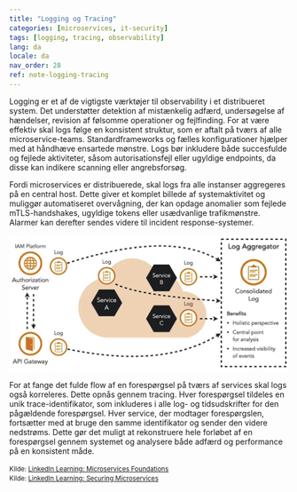```yaml
---
title: "Logging og Tracing"
categories: [microservices, it-security]
tags: [logging, tracing, observability]
lang: da
locale: da
nav_order: 28
ref: note-logging-tracing
---
```

Logging er et af de vigtigste værktøjer til observability i et distribueret system. Det understøtter detektion af mistænkelig adfærd, undersøgelse af hændelser, revision af følsomme operationer og fejlfinding. For at være effektiv skal logs følge en konsistent struktur, som er aftalt på tværs af alle microservice-teams. Standardframeworks og fælles konfigurationer hjælper med at håndhæve ensartede mønstre. Logs bør inkludere både succesfulde og fejlede aktiviteter, såsom autorisationsfejl eller ugyldige endpoints, da disse kan indikere scanning eller angrebsforsøg.

Fordi microservices er distribuerede, skal logs fra alle instanser aggregeres på en central host. Dette giver et komplet billede af systemaktivitet og muliggør automatiseret overvågning, der kan opdage anomalier som fejlede mTLS-handshakes, ugyldige tokens eller usædvanlige trafikmønstre. Alarmer kan derefter sendes videre til incident response-systemer.

![Logging og Monitorering](../../../assets/images/notes/security-between-microservices/logging-tracing/logging-monitoring.png)

For at fange det fulde flow af en forespørgsel på tværs af services skal logs også korreleres. Dette opnås gennem tracing. Hver forespørgsel tildeles en unik trace-identifikator, som inkluderes i alle log- og tidsudskrifter for den pågældende forespørgsel. Hver service, der modtager forespørgslen, fortsætter med at bruge den samme identifikator og sender den videre nedstrøms. Dette gør det muligt at rekonstruere hele forløbet af en forespørgsel gennem systemet og analysere både adfærd og performance på en konsistent måde.

<small> Kilde: [LinkedIn Learning: Microservices Foundations](https://www.linkedin.com/learning/microservices-foundations-23469069?contextUrn=urn%3Ali%3AlyndaLearningPath%3A645bcd56498e6459e79b3c71&u=57075649)</small>  
<small> Kilde: [LinkedIn Learning: Securing Microservices](https://www.linkedin.com/learning/microservices-security/securing-microservices?contextUrn=urn%3Ali%3AlyndaLearningPath%3A645bcd56498e6459e79b3c71&resume=false&u=57075649)</small>